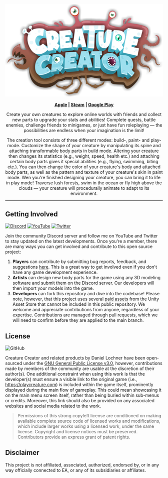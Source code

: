 ![Creature Creator Logo](./Logo.png)

<p align="center"><b><a href="https://apps.apple.com/us/app/creature-creator/id1564115819">Apple</a> | <a href="https://store.steampowered.com/app/1990050/Creature_Creator/">Steam</a> | <a href="https://play.google.com/store/apps/details?id=com.daniellochner.creature_creator">Google Play</a></b></p>

<p align="center">Create your own creatures to explore online worlds with friends and collect new parts to upgrade your stats and abilities! Complete quests, battle enemies, challenge friends to minigames, or just have fun roleplaying — the possibilities are endless when your imagination is the limit!</p>

<p align="center">The creation tool consists of three different modes: build-, paint- and play-mode. Customize the shape of your creature by manipulating its spine and attaching transformable body parts in build mode. Altering your creature then changes its statistics (e.g., weight, speed, health etc.) and attaching certain body parts gives it special abilities (e.g., flying, swimming, biting etc.). You can then change the color of your creature's body and attached body parts, as well as the pattern and texture of your creature's skin in paint mode. Wen you're finished designing your creature, you can bring it to life in play mode! Traverse lush forests, swim in the ocean or fly high above the clouds — your creature will procedurally animate to adapt to its environment.</p>

---


## Getting Involved

[![Discord](https://img.shields.io/discord/648800197702320137?logo=discord&style=flat)](https://discord.com/invite/CpugBB4r7W)
[![YouTube](https://img.shields.io/youtube/channel/subscribers/UCGLR3v7NaV1t92dnzWZNSKA?logo=youtube&style=flat&label=subscribe)](https://www.youtube.com/channel/UCGLR3v7NaV1t92dnzWZNSKA?sub_confirmation=1)
[![Twitter](https://img.shields.io/twitter/follow/daniellochner?logo=twitter&style=flat&label=follow)](https://twitter.com/daniellochner)

Join the community Discord server and follow me on YouTube and Twitter to stay updated on the latest developments. Once you're a member, there are many ways you can get involved and contribute to this open source project:
1. **Players** can contribute by submitting bug reports, feedback, and suggestions [here](https://github.com/daniellochner/creature-creator-game/issues). This is a great way to get involved even if you don't have any game development experience.
2. **Artists** can design new body parts for the game using any 3D modeling software and submit them on the Discord server. Our developers will then import your models into the game.
3. **Developers** can fork this repository and dive into the codebase! Please note, however, that this project uses several [paid assets](https://assetstore.unity.com/lists/list-280315) from the Unity Asset Store that cannot be included in this public repository. We welcome and appreciate contributions from anyone, regardless of your expertise. Contributions are managed through pull requests, which we will need to confirm before they are applied to the main branch.


## License
![GitHub](https://img.shields.io/github/license/daniellochner/creature-creator-game?logo=github&style=flat)

Creature Creator and related products by Daniel Lochner have been open-sourced under the [GNU General Public License v3.0](./LICENSE.md), however, contributions made by members of the community are usable at the discretion of their author(s). One additional constraint when using this work is that the developer(s) must ensure a visible link to the original game (i.e., https://playcreature.com) is included within the game itself, prominently displayed during the main flow of gameplay. This could mean showcasing it on the main menu screen itself, rather than being buried within sub-menus or credits. Moreover, this link should also be provided on any associated websites and social media related to the work.

> Permissions of this strong copyleft license are conditioned on making available complete source code of licensed works and modifications, which include larger works using a licensed work, under the same license. Copyright and license notices must be preserved. Contributors provide an express grant of patent rights.


## Disclaimer
This project is not affiliated, associated, authorized, endorsed by, or in any way officially connected to EA, or any of its subsidiaries or affiliates.
